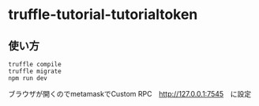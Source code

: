 # truffle-tutorial-tutorialtoken

## 使い方 
`truffle compile`  
`truffle migrate`  
`npm run dev`  

ブラウザが開くのでmetamaskでCustom RPC　<http://127.0.0.1:7545>　に設定  
